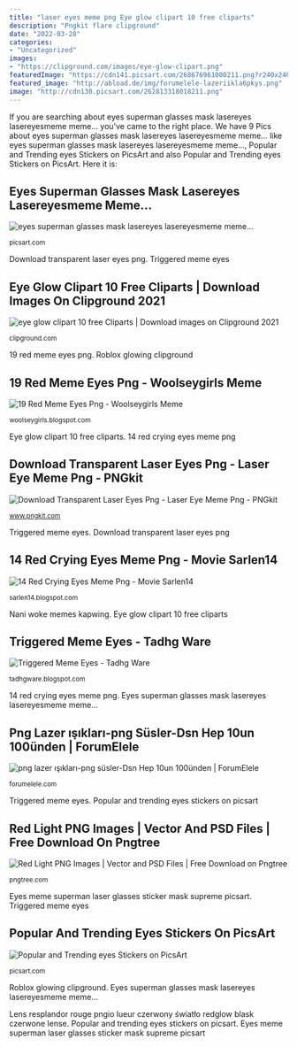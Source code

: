 ```yaml
---
title: "laser eyes meme png Eye glow clipart 10 free cliparts"
description: "Pngkit flare clipground"
date: "2022-03-28"
categories:
- "Uncategorized"
images:
- "https://clipground.com/images/eye-glow-clipart.png"
featuredImage: "https://cdn141.picsart.com/268676961000211.png?r240x240"
featured_image: "http://abload.de/img/forumelele-lazeriikla6pkys.png"
image: "http://cdn130.picsart.com/262813318018211.png"
---
```


If you are searching about eyes superman glasses mask lasereyes lasereyesmeme meme... you've came to the right place. We have 9 Pics about eyes superman glasses mask lasereyes lasereyesmeme meme... like eyes superman glasses mask lasereyes lasereyesmeme meme..., Popular and Trending eyes Stickers on PicsArt and also Popular and Trending eyes Stickers on PicsArt. Here it is:

## Eyes Superman Glasses Mask Lasereyes Lasereyesmeme Meme...

![eyes superman glasses mask lasereyes lasereyesmeme meme...](http://cdn130.picsart.com/262813318018211.png "Roblox glowing clipground")

<small>picsart.com</small>

Download transparent laser eyes png. Triggered meme eyes

## Eye Glow Clipart 10 Free Cliparts | Download Images On Clipground 2021

![eye glow clipart 10 free Cliparts | Download images on Clipground 2021](https://clipground.com/images/eye-glow-clipart.png "Popular and trending eyes stickers on picsart")

<small>clipground.com</small>

19 red meme eyes png. Roblox glowing clipground

## 19 Red Meme Eyes Png - Woolseygirls Meme

![19 Red Meme Eyes Png - Woolseygirls Meme](https://lh6.googleusercontent.com/proxy/PXzw1KVm5z44pt7CETWt7c9afkPuoQL5YpJG1hgXFuTUSyNvGwM9jlbtuCW-_ak3onjZ98PvC4veAHstAmsrnd0KEpBrBESpjQB5cR7_pmCJDavi0KCi2-CuaC0vG-u8=w1200-h630-p-k-no-nu "Popular and trending eyes stickers on picsart")

<small>woolseygirls.blogspot.com</small>

Eye glow clipart 10 free cliparts. 14 red crying eyes meme png

## Download Transparent Laser Eyes Png - Laser Eye Meme Png - PNGkit

![Download Transparent Laser Eyes Png - Laser Eye Meme Png - PNGkit](https://www.pngkit.com/png/detail/13-136282_laser-eyes-png.png "Pngkit flare clipground")

<small>www.pngkit.com</small>

Triggered meme eyes. Download transparent laser eyes png

## 14 Red Crying Eyes Meme Png - Movie Sarlen14

![14 Red Crying Eyes Meme Png - Movie Sarlen14](https://cdn.kapwing.com/final_5d3b4d3a2677c50013bfb926_279420.jpg "19 red meme eyes png")

<small>sarlen14.blogspot.com</small>

Nani woke memes kapwing. Eye glow clipart 10 free cliparts

## Triggered Meme Eyes - Tadhg Ware

![Triggered Meme Eyes - Tadhg Ware](https://pngimage.net/wp-content/uploads/2018/06/triggered-eyes-png.png "Download transparent laser eyes png")

<small>tadhgware.blogspot.com</small>

14 red crying eyes meme png. Eyes superman glasses mask lasereyes lasereyesmeme meme...

## Png Lazer ışıkları-png Süsler-Dsn Hep 10un 100ünden | ForumElele

![png lazer ışıkları-png süsler-Dsn Hep 10un 100ünden | ForumElele](http://abload.de/img/forumelele-lazeriikla6pkys.png "14 red crying eyes meme png")

<small>forumelele.com</small>

Triggered meme eyes. Popular and trending eyes stickers on picsart

## Red Light PNG Images | Vector And PSD Files | Free Download On Pngtree

![Red Light PNG Images | Vector and PSD Files | Free Download on Pngtree](https://png.pngtree.com/element_our/png/20181011/red-light-lens-png_131206.jpg "Eyes meme superman laser glasses sticker mask supreme picsart")

<small>pngtree.com</small>

Eyes meme superman laser glasses sticker mask supreme picsart. Triggered meme eyes

## Popular And Trending Eyes Stickers On PicsArt

![Popular and Trending eyes Stickers on PicsArt](https://cdn141.picsart.com/268676961000211.png?r240x240 "Eye glow clipart 10 free cliparts")

<small>picsart.com</small>

Roblox glowing clipground. Eyes superman glasses mask lasereyes lasereyesmeme meme...

Lens resplandor rouge pngio lueur czerwony światło redglow blask czerwone lense. Popular and trending eyes stickers on picsart. Eyes meme superman laser glasses sticker mask supreme picsart
